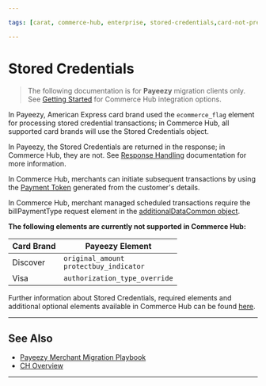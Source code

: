 ```yaml
---

tags: [carat, commerce-hub, enterprise, stored-credentials,card-not-present, payeezy]

---
```


# Stored Credentials

<!-- theme: danger -->
>  The following documentation is for **Payeezy** migration clients only. See [Getting Started](?path=docs/Getting-Started/Getting-Started-General.md) for Commerce Hub integration options.

In Payeezy, American Express card brand used the `ecommerce_flag` element for processing stored credential transactions; in Commerce Hub, all supported card brands will use the Stored Credentials object.

In Payeezy, the Stored Credentials are returned in the response; in Commerce Hub, they are not.  See [Response Handling](?path=docs/Resources/Guides/Response-Codes/Response-Handling.md) documentation for more information.

In Commerce Hub, merchants can initiate subsequent transactions by using the [Payment Token](?path=docs/Resources/API-Documents/Payments_VAS/Payment-Token.md) generated from the customer's details.

In Commerce Hub, merchant managed scheduled transactions require the billPaymentType request element in the [additionalDataCommon object](?path=docs/Resources/Master-Data/Additional-Data.md).

**The following elements are currently not supported in Commerce Hub:**

|Card Brand| Payeezy Element|
|----------|---------------|
|Discover|`original_amount` <br> `protectbuy_indicator`|
|Visa|`authorization_type_override`|

Further information about Stored Credentials, required elements and additional optional elements available in Commerce Hub can be found [here](?path=docs/Resources/Guides/Stored-Credentials.md).

---

## See Also

- [Payeezy Merchant Migration Playbook](?path=docs/Resources/Guides/Payeezy/Payeezy-Migration-ExtendedLanding.md)
- [CH Overview](?path=docs/Getting-Started/Getting-Started-General.md)

---
